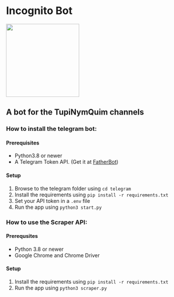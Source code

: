 # Incognito Bot
<img src="https://github.com/TupiNymQuim/incognito_bot_t/assets/95882160/145a4f4e-fcdf-47e1-aa88-b426c68ebb4c" width=200 height=200></img>

## A bot for the TupiNymQuim channels

### How to install the telegram bot:

#### Prerequisites
- Python3.8 or newer
- A Telegram Token API. (Get it at [FatherBot](https://web.telegram.org/k/#@BotFather))
  
#### Setup
1) Browse to the telegram folder using `cd telegram`
2) Install the requirements using `pip install -r requirements.txt`
3) Set your API token  in a `.env` file
4) Run the app using `python3 start.py`

### How to use the Scraper API:
#### Prerequsites
-  Python 3.8 or newer
-  Google Chrome and Chrome Driver
#### Setup
1) Install the requirements using `pip install -r requirements.txt`
2) Run the app using `python3 scraper.py`
